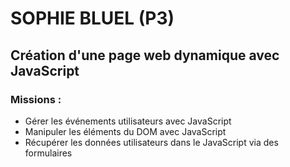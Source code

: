# SOPHIE BLUEL (P3)
## Création d'une page web dynamique avec JavaScript

### Missions : <br>
 - Gérer les événements utilisateurs avec JavaScript <br> 
 - Manipuler les éléments du DOM avec JavaScript <br>
 - Récupérer les données utilisateurs dans le JavaScript via des formulaires <br>

